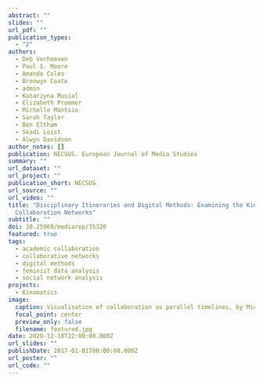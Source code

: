 ```yaml
---
abstract: ""
slides: ""
url_pdf: ""
publication_types:
  - "2"
authors:
  - Deb Verhoeven
  - Paul S. Moore
  - Amanda Coles
  - Bronwyn Coate
  - admin
  - Katarzyna Musial
  - Elizabeth Prommer
  - Michelle Mantsio
  - Sarah Taylor
  - Ben Eltham
  - Skadi Loist
  - Alwyn Davidson
author_notes: []
publication: NECSUS. European Journal of Media Studies
summary: ""
url_dataset: ""
url_project: ""
publication_short: NECSUS
url_source: ""
url_video: ""
title: "Disciplinary Itineraries and Digital Methods: Examining the Kinomatics
  Collaboration Networks"
subtitle: ""
doi: 10.25969/mediarep/15320
featured: true
tags:
  - academic collaboration
  - collaborative networks
  - digital methods
  - feminist data analysis
  - social network analysis
projects:
  - Kinomatics
image:
  caption: Visualisation of collaboration as parallel timelines, by Michelle Mantsio.
  focal_point: center
  preview_only: false
  filename: featured.jpg
date: 2020-12-10T22:00:00.000Z
url_slides: ""
publishDate: 2017-01-01T00:00:00.000Z
url_poster: ""
url_code: ""
---
```

